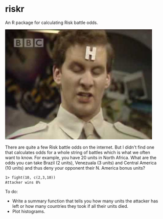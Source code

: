 riskr
======


An R package for calculating Risk battle odds.

![Rimmer from Red Dwarf](hqdefault.jpg)


There are quite a few Risk battle odds on the internet. But I didn't find one that calculates odds for a whole string of battles which is what we often want to know.
For example, you have 20 units in North Africa. What are the odds you can take Brazil (2 units), Venezuala (3 units) and Central America (10 units) and thus deny your opponent their N. America bonus units?

    1> fight(10, c(2,3,10))
    Attacker wins 8%


To do: 
- Write a summary function that tells you how many units the attacker has left or how many countries they took if all their units died.
- Plot histograms.


